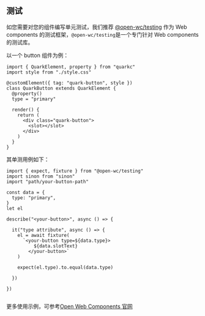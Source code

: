 ## 测试

如您需要对您的组件编写单元测试，我们推荐 [@open-wc/testing](https://open-wc.org/docs/testing/testing-package/) 作为 Web components 的测试框架，`@open-wc/testing`是一个专门针对 Web components 的测试库。

以一个 button 组件为例：

```tsx
import { QuarkElement, property } from "quarkc"
import style from "./style.css"

@customElement({ tag: "quark-button", style })
class QuarkButton extends QuarkElement {
  @property()
  type = "primary"

  render() {
    return (
      <div class="quark-button">
        <slot></slot>
      </div>
    )
  }
}
```

其单测用例如下：
```tsx
import { expect, fixture } from "@open-wc/testing"
import sinon from "sinon"
import "path/your-button-path"

const data = {
  type: "primary",
}
let el

describe("<your-button>", async () => {

  it("type attribute", async () => {
    el = await fixture(
      `<your-button type=${data.type}>
          ${data.slotText}
        </your-button>`
    )

    expect(el.type).to.equal(data.type)

  })

})


```

更多使用示例，可参考[Open Web Components 官网](https://open-wc.org/docs/testing/testing-package/)
